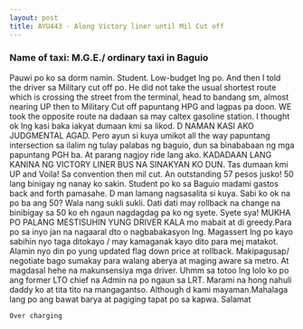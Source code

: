 ```yaml
---
layout: post
title: AYU443 - Along Victory liner until Mil Cut off
---
```


### Name of taxi: M.G.E./ ordinary taxi in Baguio

Pauwi po ko sa dorm namin. Student. Low-budget lng po. And then I told the driver sa Military cut off po. He did not take the usual shortest route which is crossing the street from the terminal, head to bandang sm, almost nearing UP then to Military Cut off papuntang HPG and lagpas pa doon. WE took the opposite route na dadaan sa may caltex gasoline station. I thought ok lng kasi baka iakyat dumaan kmi sa likod. D NAMAN KASI AKO JUDGMENTAL AGAD. Pero ayun si kuya umikot all the way papuntang intersection sa ilalim ng tulay palabas ng baguio, dun sa binababaan ng mga papuntang PGH ba. At parang nagjoy ride lang ako. KADADAAN LANG KANINA NG VICTORY LINER BUS NA SINAKYAN KO DUN.  Tas dumaan kmi UP and Voila! Sa convention then mil cut. An outstanding 57 pesos jusko! 50 lang binigay ng nanay ko sakin. Student po ko sa Baguio   madami gastos back and forth pamasahe. D man lamang nagsasalita si kuya. Sabi ko ok na po ba ang 50? Wala nang sukli sukli. Dati dati may rollback na change na binibigay sa 50 ko eh ngaun nagdagdag pa ko ng syete. Syete sya! MUKHA PO PALANG MESTISUHIN YUNG DRIVER KALA mo mabait at di greedy.Para po sa inyo jan na nagaaral dto o nagbabakasyon lng. Magassert lng po kayo sabihin nyo taga ditokayo / may kamaganak kayo dito para mej matakot. Alamin nyo din po yung updated flag down price at rollback. Makipagusap/ negotiate bago sumakay para walang aberya at maging aware sa metro. At magdasal hehe na makunsensiya mga driver. Uhmm sa totoo lng lolo ko po ang former LTO chief na Admin na po ngaun sa LRT. Marami na hong nahuli  daddy ko at tita tito na mangagantso. Although d kami mayaman.Mahalaga lang po ang bawat barya at pagiging tapat po sa kapwa. Salamat

```Over charging```
